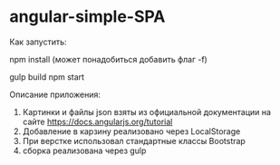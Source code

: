 # angular-simple-SPA

Как запустить:

npm install (может понадобиться добавить флаг -f)

gulp build
npm start

Описание приложения:

1. Картинки и файлы json взяты из официальной документации на сайте https://docs.angularjs.org/tutorial
2. Добавление в карзину реализовано через LocalStorage
3. При верстке использовал стандартные классы Bootstrap
4. сборка реализована через gulp